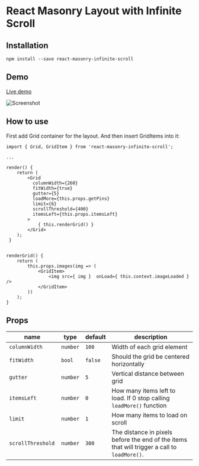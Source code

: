 # React Masonry Layout with Infinite Scroll

## Installation

```
npm install --save react-masonry-infinite-scroll
```

## Demo
[Live demo](https://github.com/kurumkan/pinterest-clone-fcc)

![Screenshot](https://res.cloudinary.com/dzjiv8sye/image/upload/v1507299172/masonry-screenshot_rturd5.png)


## How to use
First add Grid container for the layout.
And then insert GridItems into it:

```
import { Grid, GridItem } from 'react-masonry-infinite-scroll';

...

render() {
	return (
   		<Grid
          columnWidth={260}
          fitWidth={true}
          gutter={5}
          loadMore={this.props.getPins}
          limit={6}
          scrollThreshold={400}
          itemsLeft={this.props.itemsLeft}
        >
			{ this.renderGrid() }
		</Grid>
 	);
 }


renderGrid() {
	return (
    	this.props.images(img => (
        	<GridItem>
                <img src={ img }  onLoad={ this.context.imageLoaded } />
            </GridItem>
        ))
    );
}

```
## Props
| name               | type          | default     | description|
| -------------      | ------------- |-------------|-------------|
| `columnWidth`      | `number`      |`100`        |Width of each grid element|
| `fitWidth `        | `bool`        |`false`      |Should the grid be centered horizontally|
| `gutter`           |  `number`     |`5`          |Vertical distance between grid| items
| `itemsLeft`        | `number`      |`0`          |How many items left to load. If 0 stop calling `loadMore()` function|
| `limit`            | `number`      |`1`          |How many items to load on scroll|
| `scrollThreshold ` | `number`      |`300`        |The distance in pixels before the end of the items that will trigger a call to `loadMore()`.|


